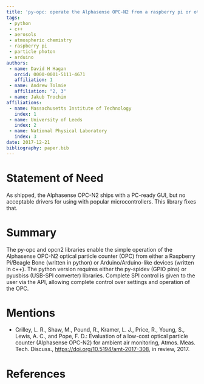 ```yaml
---
title: 'py-opc: operate the Alphasense OPC-N2 from a raspberry pi or other popular microcontrollers/microcomputers'
tags:
 - python
 - c++
 - aerosols
 - atmospheric chemistry
 - raspberry pi
 - particle photon
 - arduino
authors:
 - name: David H Hagan
   orcid: 0000-0001-5111-4671
   affiliation: 1
 - name: Andrew Tolmie
   affiliation: "2, 3"
 - name: Jakub Trochim
affiliations:
 - name: Massachusetts Institute of Technology
   index: 1
 - name: University of Leeds
   index: 2
 - name: National Physical Laboratory
   index: 3
date: 2017-12-21
bibliography: paper.bib
---
```


# Statement of Need

As shipped, the Alphasense OPC-N2 ships with a PC-ready GUI, but no acceptable drivers for using with popular microcontrollers. This library fixes that.

# Summary

The py-opc and opcn2 libraries enable the simple operation of the Alphasense OPC-N2 optical particle counter (OPC) from either a Raspberry Pi/Beagle Bone (written in python) or Arduino/Arduino-like devices (written in c++). The python version requires either the py-spidev (GPIO pins) or pyusbiss (USB-SPI converter) libraries. Complete SPI control is given to the user via the API, allowing complete control over settings and operation of the OPC.

# Mentions

  * Crilley, L. R., Shaw, M., Pound, R., Kramer, L. J., Price, R., Young, S., Lewis, A. C., and Pope, F. D.: Evaluation of a low-cost optical particle counter (Alphasense OPC-N2) for ambient air monitoring, Atmos. Meas. Tech. Discuss., https://doi.org/10.5194/amt-2017-308, in review, 2017.

# References
